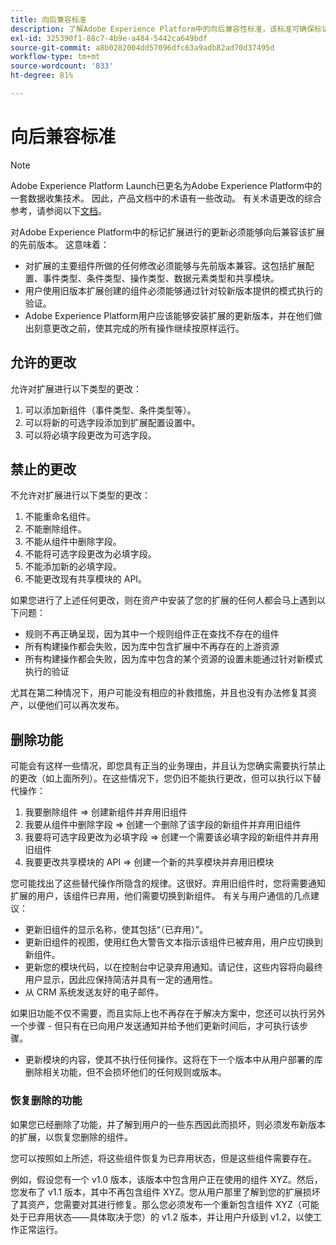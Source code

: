```yaml
---
title: 向后兼容标准
description: 了解Adobe Experience Platform中的向后兼容性标准，该标准可确保标记扩展的更新版本与先前版本兼容。
exl-id: 325390f1-88c7-4b9e-a484-5442ca649bdf
source-git-commit: a8b0282004dd57096dfc63a9adb82ad70d37495d
workflow-type: tm+mt
source-wordcount: '833'
ht-degree: 81%

---
```


# 向后兼容标准

>[!NOTE]
>
>Adobe Experience Platform Launch已更名为Adobe Experience Platform中的一套数据收集技术。 因此，产品文档中的术语有一些改动。 有关术语更改的综合参考，请参阅以下[文档](../term-updates.md)。

对Adobe Experience Platform中的标记扩展进行的更新必须能够向后兼容该扩展的先前版本。 这意味着：

* 对扩展的主要组件所做的任何修改必须能够与先前版本兼容。这包括扩展配置、事件类型、条件类型、操作类型、数据元素类型和共享模块。
* 用户使用旧版本扩展创建的组件必须能够通过针对较新版本提供的模式执行的验证。
* Adobe Experience Platform用户应该能够安装扩展的更新版本，并在他们做出刻意更改之前，使其完成的所有操作继续按原样运行。

## 允许的更改

允许对扩展进行以下类型的更改：

1. 可以添加新组件（事件类型、条件类型等）。
1. 可以将新的可选字段添加到扩展配置设置中。
1. 可以将必填字段更改为可选字段。

## 禁止的更改

不允许对扩展进行以下类型的更改：

1. 不能重命名组件。
1. 不能删除组件。
1. 不能从组件中删除字段。
1. 不能将可选字段更改为必填字段。
1. 不能添加新的必填字段。
1. 不能更改现有共享模块的 API。

如果您进行了上述任何更改，则在资产中安装了您的扩展的任何人都会马上遇到以下问题：

* 规则不再正确呈现，因为其中一个规则组件正在查找不存在的组件
* 所有构建操作都会失败，因为库中包含扩展中不再存在的上游资源
* 所有构建操作都会失败，因为库中包含的某个资源的设置未能通过针对新模式执行的验证

尤其在第二种情况下，用户可能没有相应的补救措施，并且也没有办法修复其资产，以便他们可以再次发布。

## 删除功能

可能会有这样一些情况，即您具有正当的业务理由，并且认为您确实需要执行禁止的更改（如上面所列）。在这些情况下，您仍旧不能执行更改，但可以执行以下替代操作：

1. 我要删除组件 => 创建新组件并弃用旧组件
1. 我要从组件中删除字段 => 创建一个删除了该字段的新组件并弃用旧组件
1. 我要将可选字段更改为必填字段 => 创建一个需要该必填字段的新组件并弃用旧组件
1. 我要更改共享模块的 API => 创建一个新的共享模块并弃用旧模块

您可能找出了这些替代操作所隐含的规律。这很好。弃用旧组件时，您将需要通知扩展的用户，该组件已弃用，他们需要切换到新组件。  有关与用户通信的几点建议：

* 更新旧组件的显示名称，使其包括“（已弃用）”。
* 更新旧组件的视图，使用红色大警告文本指示该组件已被弃用，用户应切换到新组件。
* 更新您的模块代码，以在控制台中记录弃用通知。请记住，这些内容将向最终用户显示，因此应保持简洁并具有一定的通用性。
* 从 CRM 系统发送友好的电子邮件。

如果旧功能不仅不需要，而且实际上也不再存在于解决方案中，您还可以执行另外一个步骤 - 但只有在已向用户发送通知并给予他们更新时间后，才可执行该步骤。

* 更新模块的内容，使其不执行任何操作。这将在下一个版本中从用户部署的库删除相关功能，但不会损坏他们的任何规则或版本。

### 恢复删除的功能

如果您已经删除了功能，并了解到用户的一些东西因此而损坏，则必须发布新版本的扩展，以恢复您删除的组件。

您可以按照如上所述，将这些组件恢复为已弃用状态，但是这些组件需要存在。

例如，假设您有一个 v1.0 版本，该版本中包含用户正在使用的组件 XYZ。然后，您发布了 v1.1 版本，其中不再包含组件 XYZ。您从用户那里了解到您的扩展损坏了其资产，您需要对其进行修复。那么您必须发布一个重新包含组件 XYZ（可能处于已弃用状态——具体取决于您）的 v1.2 版本，并让用户升级到 v1.2，以使工作正常运行。
